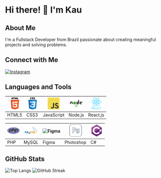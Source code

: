 # Hi there! 👋 I'm Kau

## About Me
I'm a Fullstack Developer from Brazil passionate about creating meaningful projects and solving problems.

## Connect with Me
[![Instagram](https://img.shields.io/badge/-kauschade-purple?style=flat-square&logo=instagram&logoColor=white&link=https://instagram.com/kauschade)](https://instagram.com/kauschade)

## Languages and Tools
| <img src="https://raw.githubusercontent.com/devicons/devicon/master/icons/html5/html5-original-wordmark.svg" alt="HTML5" width="40" height="40"/> | <img src="https://raw.githubusercontent.com/devicons/devicon/master/icons/css3/css3-original-wordmark.svg" alt="CSS3" width="40" height="40"/> | <img src="https://raw.githubusercontent.com/devicons/devicon/master/icons/javascript/javascript-original.svg" alt="JavaScript" width="40" height="40"/> | <img src="https://raw.githubusercontent.com/devicons/devicon/master/icons/nodejs/nodejs-original-wordmark.svg" alt="Node.js" width="40" height="40"/> | <img src="https://raw.githubusercontent.com/devicons/devicon/master/icons/react/react-original-wordmark.svg" alt="React.js" width="40" height="40"/> |
|---|---|---|---|---|
| HTML5 | CSS3 | JavaScript | Node.js | React.js |

| <img src="https://raw.githubusercontent.com/devicons/devicon/master/icons/php/php-original.svg" alt="PHP" width="40" height="40"/> | <img src="https://raw.githubusercontent.com/devicons/devicon/master/icons/mysql/mysql-original-wordmark.svg" alt="MySQL" width="40" height="40"/> | <img src="https://www.vectorlogo.zone/logos/figma/figma-icon.svg" alt="Figma" width="40" height="40"/> | <img src="https://raw.githubusercontent.com/devicons/devicon/master/icons/photoshop/photoshop-line.svg" alt="Photoshop" width="40" height="40"/> | <img src="https://raw.githubusercontent.com/devicons/devicon/master/icons/csharp/csharp-original.svg" alt="C#" width="40" height="40"/> |
|---|---|---|---|---|
| PHP | MySQL | Figma | Photoshop | C# |

## GitHub Stats
![Top Langs](https://github-readme-stats.vercel.app/api/top-langs/?username=kauschade&layout=compact&theme=vue)
![GitHub Streak](https://github-readme-streak-stats.herokuapp.com/?user=kauschade&theme=vue)

